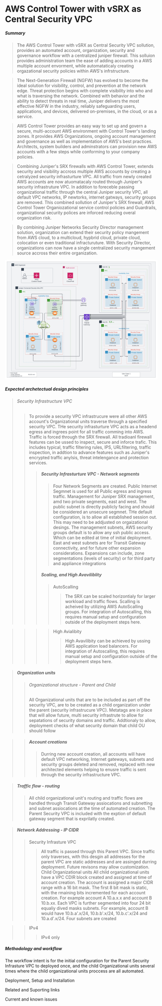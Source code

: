 # AWS Control Tower with vSRX as Central Security VPC

##### Summary
> The AWS Control Tower with vSRX as Central Security VPC sollution, provides an automated account, organization, security and governance workflow with a centralized juniper firewall. This solluion provides administration team the ease of adding accounts in a AWS multiple account envorment, while automataticaly creating orgazational security policies within AWS's infrstructure.

  >The Next-Generation Firewall (NGFW) has evolved to become the ideal solution for visibility, control, and prevention at the network edge. Threat protection begins with complete visibility into who and what is traversing the network. Combined with behavior and the ability to detect threats in real time, Juniper delivers the most effective NGFW in the industry, reliably safeguarding users, applications, and devices, delivered on-premises, in the cloud, or as a service.

>  AWS Control Tower provides an easy way to set up and govern a secure, multi-account AWS environment with Control Tower's landing zones. It provides AWS Organizations, ongoing account management and governance as well as implementation of AWS's best practices. Architects, system builders and adminstrators can provision new AWS accounts with a few steps while conforming to your company policies.

>  Combining Juniper's SRX firewalls with AWS Control Tower, extends security and visibility accross multiple AWS accounts by creating a cetralyzed security infrasturture VPC. All traffic from newly created AWS accounts are now atuomatacaly routed through Juniper's security infrastruture VPC. In addition to foreceble passing organizational traffic through the central Juniper security VPC, all default VPC networks, IP newtorks, internet gatways, security groups are removed. This combined sollution of Juniper's SRX firewall, AWS Control Tower Organiozational service control policies and Guardrails, organizational security polices are inforced reducing overal organization risk.

>  By combining Juniper Networks Security Director management solution, organization can extend their security policy mangement from AWS cloud, to a multicloud, hypbrid cloud, private cloud, colocation or even traditional infracturuture. With Security Director, organizations can now have a single centralized security mangement source accross their entire organization.

![](./img/Arch.png)

##### Expected archetectual design principles
> ###### Security Infrastructure VPC
  >>To provide a security VPC infrastrucure were all other AWS account's Organizational units traverse through a specified security VPC. THe security infrasturture VPC acts as a headend egress and ingrees point for all traffic comming into AWS.  Traffic is forced through the SRX firewall.  All tradioanl firewall features can be ussed to inspect, secure and inforce trafic.  This includes typical, traffic filtering rules, IPS, URLfiltering, traffic inspection, in addtion to advance features such as Juniper's encrypted traffic anylsis, threat intelengance and protection services.
  >>> ##### Security Infrasturture VPC - Network segments
  >>>> Four Network Segments are created. Public Internet Segmnet is used for all Public egress and ingress traffic. Management for Juniper SRX management, amd two private segments, east and west.  The public subnet is directly publicly facing and should be considered an unsecure segmnet. THe default configuration, is to allow all established session out. This may need to be addjusted on orgaizational desings. The management subnets, AWS security groups default is to allow any ssh public access. Which can be edited at time of initial deployment.  East and west subnets are for Transit Gateway connectivity, and for future other expansion considerations. Expansions can include, zone segmentations (levels of security) or for third party and appliance integrations
  >>> ##### Scaling, and High Avaviliblity
  >>>> AutoScalling
  >>>>> The SRX can be scaled horizontialy for larger workload and traffic flows. Scalling is acheived by utilizing AWS AutoScalling groups. For integration of Autoscalling, this requires manual setup and configuration outside of the deployment steps here.

  >>>> High Avialibity
  >>>>> High Avavilibity can be achieved by ussing AWS application load balancers. For integration of Autoscalling, this requires manual setup and configuration outside of the deployment steps here.

  > ##### Organization units
  >> ###### Organizational structure - Parent and Child
  >>  All Organizational units that are to be included as part off the security VPC, are to be created as a child organization under the parent (security infrastrucure VPC). Metatags are in place that will allow future, multi security infrastrute to allow for sepatations of security domains and traffic. Addtionaly to allow, deployment checks of what security domain that child OU should follow

>> ##### Account creations
>>>  Durring new account creation, all accounts will have default VPC networking, Internet gateways, subnets and security groups deleted and removed, replaced with new architected elements helping to enusre traffic is sent through the security infrastructure VPC.

> ##### Traffic flow - routing
>>All child organizational unit's routing and traffic flows are handled through Transit Gateway assiocations and subnetting and subnet assiocations at the time of automated creation. The Parent Security VPC is included with the exption of default gateway segment that is exprilatly created.

> ##### Network Addressing - IP CIDR
>> Security Infrasture VPC
>>> All traffic is passed through this Parent VPC. Since traffic only traverses, with this desgin all addresses for the parent VPC are static addresses and are assinged durring deployment. Future revisons may allow customization.
>> Child Organizational units
>>> All child organizational units have a VPC CDIR block created and assigned at time of account creation. The account is assigned a major CIDR range with a 16 bit mask. The first 8 bit mask is static, with the rmaining bits incremented for each account creation. For example account A 10.a.x.x and account B 10.b.xx. Each VPC is further segmented into four 24 bit equaliy dived masks subnets. For example, account B would have 10.b.a'.x/24, 10.b.b'.x/24, 10.b.c'.x/24 and 10.a.d'.x/24.     Four subnets are created

>>  IPv4
>>> IPv4 only

##### Methodology and workflow
The workflow intent is for the initial configuration for the Parent Security Infrasture VPC to deployed once, and the child Organizational units several times where the child organizational units proccess are all automated.

Deployment, Setup and Installation

Related and Suporting links

Current and known issues
